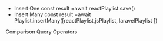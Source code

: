  - Insert One 
 const result =await  reactPlaylist.save()
 - Insert Many
 const result =await  Playlist.insertMany([reactPlaylist,jsPlaylist, laravelPlaylist ])

 Comparison Query Operators 
 